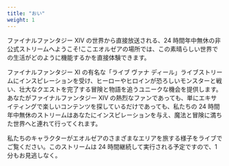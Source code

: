 ```yaml
---
title: "おい"
weight: 1
---
```


ファイナルファンタジー XIV の世界から直接放送される、24 時間年中無休の非公式ストリームへようこそ!ここエオルゼアの場所では、この素晴らしい世界での生活がどのように機能するかを直接体験できます。

ファイナルファンタジー XI の有名な「ライブ ヴァナ ディール」ライブストリームにインスピレーションを受け、ヒーローやヒロインが恐ろしいモンスターと戦い、壮大なクエストを完了する冒険と物語を追うユニークな機会を提供します。
 あなたがファイナルファンタジー XIV の熱烈なファンであっても、単にエキサイティングで楽しいコンテンツを探しているだけであっても、私たちの 24 時間年中無休のストリームはあなたにインスピレーションを与え、魔法と冒険に満ちた世界へと連れて行ってくれます。
 
私たちのキャラクターがエオルゼアのさまざまなエリアを旅する様子をライブでご覧ください。このストリームは 24 時間継続して実行される予定ですので、1 分もお見逃しなく。